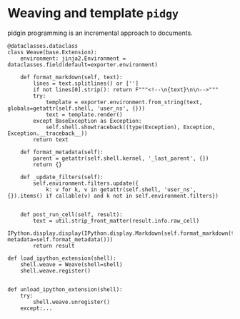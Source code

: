 # Weaving and template `pidgy`

<!--

    import dataclasses, IPython, nbconvert as convert, jinja2, builtins
    try: from . import base, util
    except: import base, util
    exporter = convert.exporters.TemplateExporter()
    exporter.environment.globals.update(vars(builtins))
-->

pidgin programming is an incremental approach to documents.

    @dataclasses.dataclass
    class Weave(base.Extension):
        environment: jinja2.Environment = dataclasses.field(default=exporter.environment)

        def format_markdown(self, text):
            lines = text.splitlines() or ['']
            if not lines[0].strip(): return F"""<!--\n{text}\n\n-->"""
            try:
                template = exporter.environment.from_string(text, globals=getattr(self.shell, 'user_ns', {}))
                text = template.render()
            except BaseException as Exception:
                self.shell.showtraceback((type(Exception), Exception, Exception.__traceback__))
            return text

        def format_metadata(self):
            parent = getattr(self.shell.kernel, '_last_parent', {})
            return {}

        def _update_filters(self):
            self.environment.filters.update({
                k: v for k, v in getattr(self.shell, 'user_ns', {}).items() if callable(v) and k not in self.environment.filters})


        def post_run_cell(self, result):
            text = util.strip_front_matter(result.info.raw_cell)
            IPython.display.display(IPython.display.Markdown(self.format_markdown(text), metadata=self.format_metadata()))
            return result

    def load_ipython_extension(shell):
        shell.weave = Weave(shell=shell)
        shell.weave.register()


    def unload_ipython_extension(shell):
        try:
            shell.weave.unregister()
        except:...
